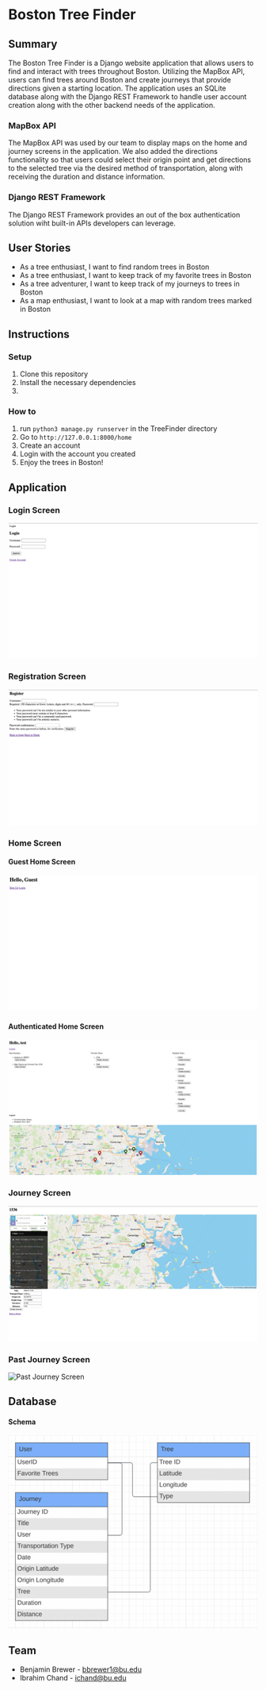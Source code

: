 # Boston Tree Finder

## Summary
The Boston Tree Finder is a Django website application that allows users to find and interact with trees throughout Boston. Utilizing the MapBox API, users can find trees around Boston and create journeys that provide directions given a starting location. The application uses an SQLite database along with the Django REST Framework to handle user account creation along with the other backend needs of the application. 

### MapBox API
The MapBox API was used by our team to display maps on the home and journey screens in the application. We also added the directions functionality so that users could select their origin point and get directions to the selected tree via the desired method of transportation, along with receiving the duration and distance information. 

### Django REST Framework
The Django REST Framework provides an out of the box authentication solution wiht built-in APIs developers can leverage. 

## User Stories
- As a tree enthusiast, I want to find random trees in Boston
- As a tree enthusiast, I want to keep track of my favorite trees in Boston
- As a tree adventurer, I want to keep track of my journeys to trees in Boston
- As a map enthusiast, I want to look at a map with random trees marked in Boston

## Instructions

### Setup
1. Clone this repository
2. Install the necessary dependencies
3. 

### How to
1. run `python3 manage.py runserver` in the TreeFinder directory
2. Go to `http://127.0.0.1:8000/home`
3. Create an account
4. Login with the account you created
5. Enjoy the trees in Boston!

## Application

### Login Screen
![Login Screen](https://github.com/ibchand/EC530_Final_Project/blob/main/EC530_Final_Project_Login_Screen.png?raw=true)

### Registration Screen
![Registration Screen](https://github.com/ibchand/EC530_Final_Project/blob/main/EC530_Final_Project_Registration_Screen.png?raw=true)

### Home Screen

#### Guest Home Screen
![Guest Home Screen](https://github.com/ibchand/EC530_Final_Project/blob/main/EC530_Final_Project_Guest_Home_Screen.png?raw=true)

#### Authenticated Home Screen
![Authenticated Home Screen](https://github.com/ibchand/EC530_Final_Project/blob/main/EC530_Final_Project_Authenticated_Home_Screen.png?raw=true)

### Journey Screen
![Journey Screen](https://github.com/ibchand/EC530_Final_Project/blob/main/EC530_Final_Project_Journey_Screen.png?raw=true)

### Past Journey Screen
![Past Journey Screen](https://github.com/ibchand/EC530_Final_Project/blob/main/EC530_Final_Project_Past_Journey_Screen.png?raw=true)

## Database

#### Schema
![Database Schema](https://github.com/ibchand/EC530_Final_Project/blob/main/EC530_Final_Project_Database_Schema.png?raw=true)

## Team
- Benjamin Brewer - bbrewer1@bu.edu
- Ibrahim Chand - ichand@bu.edu

